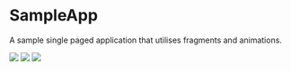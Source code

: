 # SampleApp

A sample single paged application that utilises fragments and animations. 

<img src=http://imgur.com/a/MXLqk>
<img src=http://imgur.com/a/3JkMp>
<img src=http://imgur.com/a/3eKKz>
